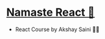 # [Namaste React 🚀](https://namastedev.com/learn/namaste-react)

- React Course by Akshay Saini 🧑‍💻
